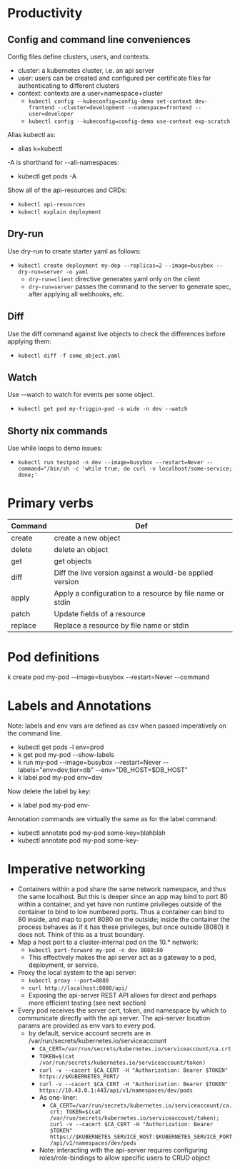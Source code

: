 
# Productivity

## Config and command line conveniences

Config files define clusters, users, and contexts.
* cluster: a kubernetes cluster, i.e. an api server
* user: users can be created and configured per certificate files for authenticating to different clusters
* context: contexts are a user+namespace+cluster
    * `kubectl config --kubeconfig=config-demo set-context dev-frontend --cluster=development --namespace=frontend --user=developer`
    * `kubectl config --kubeconfig=config-demo use-context exp-scratch`

Alias kubectl as:
* alias k=kubectl

-A is shorthand for --all-namespaces:
* kubectl get pods -A

Show all of the api-resources and CRDs:
* `kubectl api-resources`
* `kubectl explain deployment`

## Dry-run
Use dry-run to create starter yaml as follows:
* `kubectl create deployment my-dep --replicas=2 --image=busybox --dry-run=server -o yaml`
  * `dry-run=client` directive generates yaml only on the client
  * `dry-run=server` passes the command to the server to generate spec, after applying all webhooks, etc.

## Diff
Use the diff command against live objects to check the differences before applying them:
* `kubectl diff -f some_object.yaml`

## Watch
Use --watch to watch for events per some object.
* `kubectl get pod my-friggin-pod -o wide -n dev --watch`

## Shorty nix commands
Use while loops to demo issues:
* `kubectl run testpod -n dev --image=busybox --restart=Never --command="/bin/sh -c 'while true; do curl -v localhost/some-service; done;'`


# Primary verbs
| Command | Def |
| --- | --- |
| create | create a new object |
| delete | delete an object
| get | get objects |
| diff       |   Diff the live version against a would-be applied version  |
| apply      |   Apply a configuration to a resource by file name or stdin  |
| patch      |   Update fields of a resource  |
| replace    |   Replace a resource by file name or stdin  |


# Pod definitions
k create pod my-pod --image=busybox --restart=Never --command 



# Labels and Annotations
Note: labels and env vars are defined as csv when passed imperatively on the command line.

* kubectl get pods -l env=prod
* k get pod my-pod --show-labels
* k run my-pod --image=busybox --restart=Never --labels="env=dev,tier=db" --env="DB_HOST=$DB_HOST"
* k label pod my-pod env=dev

Now delete the label by key:
* k label pod my-pod env-

Annotation commands are virtually the same as for the label command:
* kubectl annotate pod my-pod some-key=blahblah
* kubectl annotate pod my-pod some-key-

# Imperative networking

* Containers within a pod share the same network namespace, and thus the same localhost.
But this is deeper since an app may bind to port 80 within a container, and yet have non runtime
privileges outside of the container to bind to low numbered ports. Thus a container can bind to 80
inside, and map to port 8080 on the outside; inside the container the process behaves as if it has these privileges, but once outside (8080) it does not. Think of this as a trust boundary.
* Map a host port to a cluster-internal pod on the 10.* network:
  * `kubectl port-forward my-pod -n dev 8080:80`
  * This effectively makes the api server act as a gateway to a pod, deployment, or service.
* Proxy the local system to the api server:
  * `kubectl proxy --port=8080`
  * `curl http://localhost:8080/api/`
  * Exposing the api-server REST API allows for direct and perhaps more efficient testing (see next section)
* Every pod receives the server cert, token, and namespace by which to communicate directly with
the api server. The api-server location params are provided as env vars to every pod.
  * by default, service account secrets are in /var/run/secrets/kubernetes.io/serviceaccount
    * `CA_CERT=/var/run/secrets/kubernetes.io/serviceaccount/ca.crt`
    * `TOKEN=$(cat /var/run/secrets/kubernetes.io/serviceaccount/token)`
    * `curl -v --cacert $CA_CERT -H "Authorization: Bearer $TOKEN" https://$KUBERNETES_PORT/`
    * `curl -v --cacert $CA_CERT -H "Authorization: Bearer $TOKEN" https://10.43.0.1:443/api/v1/namespaces/dev/pods`
    * As one-liner:
        * `CA_CERT=/var/run/secrets/kubernetes.io/serviceaccount/ca.crt; TOKEN=$(cat /var/run/secrets/kubernetes.io/serviceaccount/token); curl -v --cacert $CA_CERT -H "Authorization: Bearer $TOKEN" https://$KUBERNETES_SERVICE_HOST:$KUBERNETES_SERVICE_PORT/api/v1/namespaces/dev/pods`
    * Note: interacting with the api-server requires configuring roles/role-bindings to allow specific users to CRUD object
    
